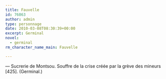 ```yaml
---
title: Fauvelle
id: 76863
author: admin
type: personnage
date: 2010-03-08T08:30:39+00:00
excerpt: Germinal
novel:
  - germinal
rm_character_name_main: Fauvelle

---
```

— Sucrerie de Montsou. Souffre de la crise créée par la grève des mineurs [425]. (Germinal.)